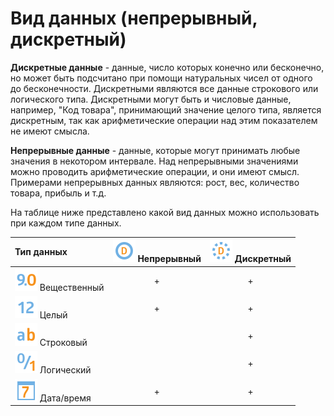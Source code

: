 # Вид данных (непрерывный, дискретный)

**Дискретные данные** - данные, число которых конечно или бесконечно, но может быть подсчитано при помощи натуральных чисел от одного до бесконечности. Дискретными являются все данные строкового или логического типа. Дискретными могут быть и числовые данные, например, "Код товара", принимающий значение целого типа, является дискретным, так как арифметические операции над этим показателем не имеют смысла.

**Непрерывные данные** - данные, которые могут принимать любые значения в некотором интервале. Над непрерывными значениями можно проводить арифметические операции, и они имеют смысл. Примерами непрерывных данных являются: рост, вес, количество товара, прибыль и т.д.

На таблице ниже представлено какой вид данных можно использовать при каждом типе данных.

| Тип данных | ![](../media/app/icons/datatype-18/datatype-default-08.svg) Непрерывный | ![](../media/app/icons/datatype-18/datatype-default-09.svg) Дискретный |
| :- | :-: | :-: |
| ![](../media/app/icons/datatype-18/datatype-default-03.svg) Вещественный | + | + |
| ![](../media/app/icons/datatype-18/datatype-default-02.svg) Целый | + | + |
| ![](../media/app/icons/datatype-18/datatype-default-01.svg) Строковый | | + |
| ![](../media/app/icons/datatype-18/datatype-default-04.svg) Логический | | + |
| ![](../media/app/icons/datatype-18/datatype-default-05.svg) Дата/время | + | + |

